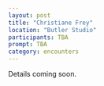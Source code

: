 ```yaml
---
layout: post
title: "Christiane Frey"
location: "Butler Studio"
participants: TBA
prompt: TBA
category: encounters
---
```


Details coming soon.